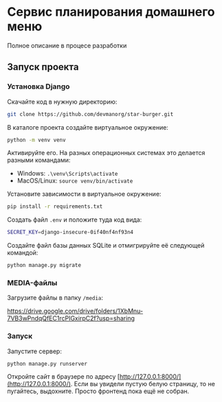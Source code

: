 # Сервис планирования домашнего меню

Полное описание в процесе разработки

## Запуск проекта

### Установка Django
Скачайте код в нужную директорию:
```sh
git clone https://github.com/devmanorg/star-burger.git
```

В каталоге проекта создайте виртуальное окружение:
```sh
python -m venv venv
```

Активируйте его. На разных операционных системах это делается разными командами:

- Windows: `.\venv\Scripts\activate`
- MacOS/Linux: `source venv/bin/activate`


Установите зависимости в виртуальное окружение:
```sh
pip install -r requirements.txt
```

Создать файл `.env` и положите туда код вида:
```sh
SECRET_KEY=django-insecure-0if40nf4nf93n4
```

Создайте файл базы данных SQLite и отмигрируйте её следующей командой:

```sh
python manage.py migrate
```

### MEDIA-файлы

Загрузите файлы в папку ``/media``:

https://drive.google.com/drive/folders/1XbMnu-7VB3wPndqQfEC1rcPIGxirpC2f?usp=sharing

### Запуск

Запустите сервер:

```sh
python manage.py runserver
```

Откройте сайт в браузере по адресу [http://127.0.0.1:8000/](http://127.0.0.1:8000/). Если вы увидели пустую белую страницу, то не пугайтесь, выдохните. Просто фронтенд пока ещё не собран.
